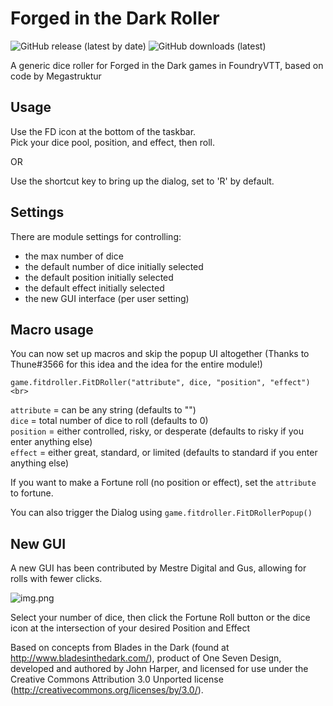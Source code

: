 # Forged in the Dark Roller
<p>
  <img alt="GitHub release (latest by date)" src="https://img.shields.io/github/v/release/drewg13/foundryvtt-fitdroller">
  <img alt="GitHub downloads (latest)" src="https://img.shields.io/github/downloads/drewg13/foundryvtt-fitdroller/latest/system.zip">
</p>

A generic dice roller for Forged in the Dark games in FoundryVTT, based on code by Megastruktur

## Usage

Use the FD icon at the bottom of the taskbar.<br>
Pick your dice pool, position, and effect, then roll.<br>

OR

Use the shortcut key to bring up the dialog, set to 'R' by default.

## Settings

There are module settings for controlling:<br>
- the max number of dice<br>
- the default number of dice initially selected<br>
- the default position initially selected<br>
- the default effect initially selected<br>
- the new GUI interface (per user setting)<br>

## Macro usage

You can now set up macros and skip the popup UI altogether (Thanks to Thune#3566 for this idea and the idea for the entire module!)<br>

`game.fitdroller.FitDRoller("attribute", dice, "position", "effect")<br>`

`attribute` = can be any string (defaults to "")<br>
`dice` = total number of dice to roll (defaults to 0)<br>
`position` = either controlled, risky, or desperate (defaults to risky if you enter anything else)<br>
`effect` = either great, standard, or limited (defaults to standard if you enter anything else)<br>

If you want to make a Fortune roll (no position or effect), set the `attribute` to fortune.

You can also trigger the Dialog using `game.fitdroller.FitDRollerPopup()`

## New GUI

A new GUI has been contributed by Mestre Digital and Gus, allowing for rolls with fewer clicks.<br>

![img.png](img.png)

Select your number of dice, then click the Fortune Roll button or the dice icon at the intersection of your desired Position and Effect

Based on concepts from Blades in the Dark (found at http://www.bladesinthedark.com/), product of One Seven Design, developed and authored by John Harper, and licensed for use under the Creative Commons Attribution 3.0 Unported license (http://creativecommons.org/licenses/by/3.0/).
